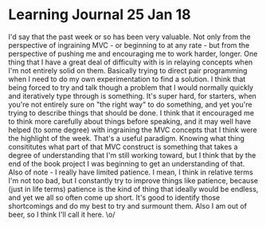 # Learning Journal 25 Jan 18

I'd say that the past week or so has been very valuable. Not only from the perspective of ingraining MVC - or beginning to at any rate - but from the perspective of pushing me and encouraging me to work harder, longer. One thing that I have a great deal of difficulty with is in relaying concepts when I'm not entirely solid on them. Basically trying to direct pair programming when I need to do my own experimentation to find a solution. I think that being forced to try and talk though a problem that I would normally quickly and iteratively type through is something. It's super hard, for starters, when you're not entirely sure on "the right way" to do something, and yet you're trying to describe things that should be done. I think that it encouraged me to think more carefully about things before speaking, and it may well have helped (to some degree) with ingraining the MVC concepts that I think were the highlight of the week. That's a useful paradigm. Knowing what thing consititutes what part of that MVC construct is something that takes a degree of understanding that I'm still working toward, but I think that by the end of the book project I was beginning to get an understanding of that. Also of note - I really have limited patience. I mean, I think in relative terms I'm not too bad, but I constantly try to improve things like patience, because (just in life terms) patience is the kind of thing that ideally would be endless, and yet we all so often come up short. It's good to identify those shortcomings and do my best to try and surmount them. Also I am out of beer, so I think I'll call it here. \o/
